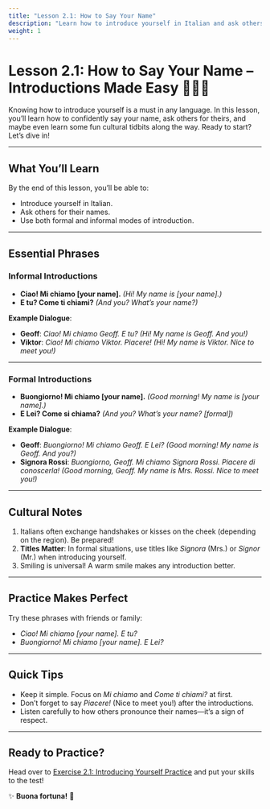 ```yaml
---
title: "Lesson 2.1: How to Say Your Name"
description: "Learn how to introduce yourself in Italian and ask others for their names."
weight: 1
---
```


# Lesson 2.1: How to Say Your Name – Introductions Made Easy 👋🇮🇹  

Knowing how to introduce yourself is a must in any language. In this lesson, you’ll learn how to confidently say your name, ask others for theirs, and maybe even learn some fun cultural tidbits along the way. Ready to start? Let’s dive in!

---

## What You’ll Learn  

By the end of this lesson, you’ll be able to:  
- Introduce yourself in Italian.  
- Ask others for their names.  
- Use both formal and informal modes of introduction.  

---

## Essential Phrases  

### Informal Introductions  

- **Ciao! Mi chiamo [your name].** *(Hi! My name is [your name].)*  
- **E tu? Come ti chiami?** *(And you? What’s your name?)*  

**Example Dialogue**:  
- **Geoff**: *Ciao! Mi chiamo Geoff. E tu?* *(Hi! My name is Geoff. And you!)*
- **Viktor**: *Ciao! Mi chiamo Viktor. Piacere!* *(Hi! My name is Viktor. Nice to meet you!)*  

---

### Formal Introductions  

- **Buongiorno! Mi chiamo [your name].** *(Good morning! My name is [your name].)*  
- **E Lei? Come si chiama?** *(And you? What’s your name? [formal])*  

**Example Dialogue**:  
- **Geoff**: *Buongiorno! Mi chiamo Geoff. E Lei?* *(Good morning! My name is Geoff. And you?)*
- **Signora Rossi**: *Buongiorno, Geoff. Mi chiamo Signora Rossi. Piacere di conoscerla!* *(Good morning, Geoff. My name is Mrs. Rossi. Nice to meet you!)*  

---

## Cultural Notes  

1. Italians often exchange handshakes or kisses on the cheek (depending on the region). Be prepared!  
2. **Titles Matter**: In formal situations, use titles like *Signora* (Mrs.) or *Signor* (Mr.) when introducing yourself.  
3. Smiling is universal! A warm smile makes any introduction better.  

---

## Practice Makes Perfect  

Try these phrases with friends or family:  
- *Ciao! Mi chiamo [your name]. E tu?*  
- *Buongiorno! Mi chiamo [your name]. E Lei?*  

---

## Quick Tips  

- Keep it simple. Focus on *Mi chiamo* and *Come ti chiami?* at first.  
- Don’t forget to say *Piacere!* (Nice to meet you!) after the introductions.  
- Listen carefully to how others pronounce their names—it’s a sign of respect.  

---

## Ready to Practice?  

Head over to [Exercise 2.1: Introducing Yourself Practice](../exercise2-1/) and put your skills to the test!  

✨ **Buona fortuna!** 🌟  
